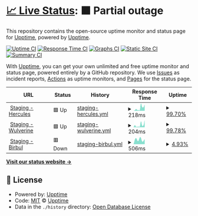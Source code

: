 # [📈 Live Status](https://stg-status.urbanladder.com): <!--live status--> **🟧 Partial outage**

This repository contains the open-source uptime monitor and status page for [Upptime](https://upptime.js.org), powered by [Upptime](https://github.com/upptime/upptime).

[![Uptime CI](https://github.com/SVMadhavaReddy/upptime/workflows/Uptime%20CI/badge.svg)](https://github.com/SVMadhavaReddy/upptime/actions?query=workflow%3A%22Uptime+CI%22)
[![Response Time CI](https://github.com/SVMadhavaReddy/upptime/workflows/Response%20Time%20CI/badge.svg)](https://github.com/SVMadhavaReddy/upptime/actions?query=workflow%3A%22Response+Time+CI%22)
[![Graphs CI](https://github.com/SVMadhavaReddy/upptime/workflows/Graphs%20CI/badge.svg)](https://github.com/SVMadhavaReddy/upptime/actions?query=workflow%3A%22Graphs+CI%22)
[![Static Site CI](https://github.com/SVMadhavaReddy/upptime/workflows/Static%20Site%20CI/badge.svg)](https://github.com/SVMadhavaReddy/upptime/actions?query=workflow%3A%22Static+Site+CI%22)
[![Summary CI](https://github.com/SVMadhavaReddy/upptime/workflows/Summary%20CI/badge.svg)](https://github.com/SVMadhavaReddy/upptime/actions?query=workflow%3A%22Summary+CI%22)

With [Upptime](https://upptime.js.org), you can get your own unlimited and free uptime monitor and status page, powered entirely by a GitHub repository. We use [Issues](https://github.com/upptime/upptime/issues) as incident reports, [Actions](https://github.com/SVMadhavaReddy/upptime/actions) as uptime monitors, and [Pages](https://stg-status.urbanladder.com) for the status page.

<!--start: status pages-->
<!-- This summary is generated by Upptime (https://github.com/upptime/upptime) -->
<!-- Do not edit this manually, your changes will be overwritten -->
<!-- prettier-ignore -->
| URL | Status | History | Response Time | Uptime |
| --- | ------ | ------- | ------------- | ------ |
| <img alt="" src="https://icons.duckduckgo.com/ip3/stg1-hercules.urbanladder.com.ico" height="13"> [Staging - Hercules](https://stg1-hercules.urbanladder.com/api/health_check_lite) | 🟩 Up | [staging-hercules.yml](https://github.com/SVMadhavaReddy/upptime/commits/HEAD/history/staging-hercules.yml) | <details><summary><img alt="Response time graph" src="./graphs/staging-hercules/response-time-week.png" height="20"> 218ms</summary><br><a href="https://stg-status.urbanladder.com/history/staging-hercules"><img alt="Response time 218" src="https://img.shields.io/endpoint?url=https%3A%2F%2Fraw.githubusercontent.com%2FSVMadhavaReddy%2Fupptime%2FHEAD%2Fapi%2Fstaging-hercules%2Fresponse-time.json"></a><br><a href="https://stg-status.urbanladder.com/history/staging-hercules"><img alt="24-hour response time 496" src="https://img.shields.io/endpoint?url=https%3A%2F%2Fraw.githubusercontent.com%2FSVMadhavaReddy%2Fupptime%2FHEAD%2Fapi%2Fstaging-hercules%2Fresponse-time-day.json"></a><br><a href="https://stg-status.urbanladder.com/history/staging-hercules"><img alt="7-day response time 218" src="https://img.shields.io/endpoint?url=https%3A%2F%2Fraw.githubusercontent.com%2FSVMadhavaReddy%2Fupptime%2FHEAD%2Fapi%2Fstaging-hercules%2Fresponse-time-week.json"></a><br><a href="https://stg-status.urbanladder.com/history/staging-hercules"><img alt="30-day response time 218" src="https://img.shields.io/endpoint?url=https%3A%2F%2Fraw.githubusercontent.com%2FSVMadhavaReddy%2Fupptime%2FHEAD%2Fapi%2Fstaging-hercules%2Fresponse-time-month.json"></a><br><a href="https://stg-status.urbanladder.com/history/staging-hercules"><img alt="1-year response time 218" src="https://img.shields.io/endpoint?url=https%3A%2F%2Fraw.githubusercontent.com%2FSVMadhavaReddy%2Fupptime%2FHEAD%2Fapi%2Fstaging-hercules%2Fresponse-time-year.json"></a></details> | <details><summary><a href="https://stg-status.urbanladder.com/history/staging-hercules">99.70%</a></summary><a href="https://stg-status.urbanladder.com/history/staging-hercules"><img alt="All-time uptime 99.70%" src="https://img.shields.io/endpoint?url=https%3A%2F%2Fraw.githubusercontent.com%2FSVMadhavaReddy%2Fupptime%2FHEAD%2Fapi%2Fstaging-hercules%2Fuptime.json"></a><br><a href="https://stg-status.urbanladder.com/history/staging-hercules"><img alt="24-hour uptime 100.00%" src="https://img.shields.io/endpoint?url=https%3A%2F%2Fraw.githubusercontent.com%2FSVMadhavaReddy%2Fupptime%2FHEAD%2Fapi%2Fstaging-hercules%2Fuptime-day.json"></a><br><a href="https://stg-status.urbanladder.com/history/staging-hercules"><img alt="7-day uptime 99.70%" src="https://img.shields.io/endpoint?url=https%3A%2F%2Fraw.githubusercontent.com%2FSVMadhavaReddy%2Fupptime%2FHEAD%2Fapi%2Fstaging-hercules%2Fuptime-week.json"></a><br><a href="https://stg-status.urbanladder.com/history/staging-hercules"><img alt="30-day uptime 99.70%" src="https://img.shields.io/endpoint?url=https%3A%2F%2Fraw.githubusercontent.com%2FSVMadhavaReddy%2Fupptime%2FHEAD%2Fapi%2Fstaging-hercules%2Fuptime-month.json"></a><br><a href="https://stg-status.urbanladder.com/history/staging-hercules"><img alt="1-year uptime 99.70%" src="https://img.shields.io/endpoint?url=https%3A%2F%2Fraw.githubusercontent.com%2FSVMadhavaReddy%2Fupptime%2FHEAD%2Fapi%2Fstaging-hercules%2Fuptime-year.json"></a></details>
| <img alt="" src="https://icons.duckduckgo.com/ip3/stg1-wulverine.urbanladder.com.ico" height="13"> [Staging - Wulverine](https://stg1-wulverine.urbanladder.com/admin/login) | 🟩 Up | [staging-wulverine.yml](https://github.com/SVMadhavaReddy/upptime/commits/HEAD/history/staging-wulverine.yml) | <details><summary><img alt="Response time graph" src="./graphs/staging-wulverine/response-time-week.png" height="20"> 204ms</summary><br><a href="https://stg-status.urbanladder.com/history/staging-wulverine"><img alt="Response time 204" src="https://img.shields.io/endpoint?url=https%3A%2F%2Fraw.githubusercontent.com%2FSVMadhavaReddy%2Fupptime%2FHEAD%2Fapi%2Fstaging-wulverine%2Fresponse-time.json"></a><br><a href="https://stg-status.urbanladder.com/history/staging-wulverine"><img alt="24-hour response time 395" src="https://img.shields.io/endpoint?url=https%3A%2F%2Fraw.githubusercontent.com%2FSVMadhavaReddy%2Fupptime%2FHEAD%2Fapi%2Fstaging-wulverine%2Fresponse-time-day.json"></a><br><a href="https://stg-status.urbanladder.com/history/staging-wulverine"><img alt="7-day response time 204" src="https://img.shields.io/endpoint?url=https%3A%2F%2Fraw.githubusercontent.com%2FSVMadhavaReddy%2Fupptime%2FHEAD%2Fapi%2Fstaging-wulverine%2Fresponse-time-week.json"></a><br><a href="https://stg-status.urbanladder.com/history/staging-wulverine"><img alt="30-day response time 204" src="https://img.shields.io/endpoint?url=https%3A%2F%2Fraw.githubusercontent.com%2FSVMadhavaReddy%2Fupptime%2FHEAD%2Fapi%2Fstaging-wulverine%2Fresponse-time-month.json"></a><br><a href="https://stg-status.urbanladder.com/history/staging-wulverine"><img alt="1-year response time 204" src="https://img.shields.io/endpoint?url=https%3A%2F%2Fraw.githubusercontent.com%2FSVMadhavaReddy%2Fupptime%2FHEAD%2Fapi%2Fstaging-wulverine%2Fresponse-time-year.json"></a></details> | <details><summary><a href="https://stg-status.urbanladder.com/history/staging-wulverine">99.78%</a></summary><a href="https://stg-status.urbanladder.com/history/staging-wulverine"><img alt="All-time uptime 99.78%" src="https://img.shields.io/endpoint?url=https%3A%2F%2Fraw.githubusercontent.com%2FSVMadhavaReddy%2Fupptime%2FHEAD%2Fapi%2Fstaging-wulverine%2Fuptime.json"></a><br><a href="https://stg-status.urbanladder.com/history/staging-wulverine"><img alt="24-hour uptime 99.18%" src="https://img.shields.io/endpoint?url=https%3A%2F%2Fraw.githubusercontent.com%2FSVMadhavaReddy%2Fupptime%2FHEAD%2Fapi%2Fstaging-wulverine%2Fuptime-day.json"></a><br><a href="https://stg-status.urbanladder.com/history/staging-wulverine"><img alt="7-day uptime 99.78%" src="https://img.shields.io/endpoint?url=https%3A%2F%2Fraw.githubusercontent.com%2FSVMadhavaReddy%2Fupptime%2FHEAD%2Fapi%2Fstaging-wulverine%2Fuptime-week.json"></a><br><a href="https://stg-status.urbanladder.com/history/staging-wulverine"><img alt="30-day uptime 99.78%" src="https://img.shields.io/endpoint?url=https%3A%2F%2Fraw.githubusercontent.com%2FSVMadhavaReddy%2Fupptime%2FHEAD%2Fapi%2Fstaging-wulverine%2Fuptime-month.json"></a><br><a href="https://stg-status.urbanladder.com/history/staging-wulverine"><img alt="1-year uptime 99.78%" src="https://img.shields.io/endpoint?url=https%3A%2F%2Fraw.githubusercontent.com%2FSVMadhavaReddy%2Fupptime%2FHEAD%2Fapi%2Fstaging-wulverine%2Fuptime-year.json"></a></details>
| <img alt="" src="https://icons.duckduckgo.com/ip3/stg-birbul.urbanladder.com.ico" height="13"> [Staging - Birbul](https://stg-birbul.urbanladder.com) | 🟥 Down | [staging-birbul.yml](https://github.com/SVMadhavaReddy/upptime/commits/HEAD/history/staging-birbul.yml) | <details><summary><img alt="Response time graph" src="./graphs/staging-birbul/response-time-week.png" height="20"> 506ms</summary><br><a href="https://stg-status.urbanladder.com/history/staging-birbul"><img alt="Response time 506" src="https://img.shields.io/endpoint?url=https%3A%2F%2Fraw.githubusercontent.com%2FSVMadhavaReddy%2Fupptime%2FHEAD%2Fapi%2Fstaging-birbul%2Fresponse-time.json"></a><br><a href="https://stg-status.urbanladder.com/history/staging-birbul"><img alt="24-hour response time 0" src="https://img.shields.io/endpoint?url=https%3A%2F%2Fraw.githubusercontent.com%2FSVMadhavaReddy%2Fupptime%2FHEAD%2Fapi%2Fstaging-birbul%2Fresponse-time-day.json"></a><br><a href="https://stg-status.urbanladder.com/history/staging-birbul"><img alt="7-day response time 506" src="https://img.shields.io/endpoint?url=https%3A%2F%2Fraw.githubusercontent.com%2FSVMadhavaReddy%2Fupptime%2FHEAD%2Fapi%2Fstaging-birbul%2Fresponse-time-week.json"></a><br><a href="https://stg-status.urbanladder.com/history/staging-birbul"><img alt="30-day response time 506" src="https://img.shields.io/endpoint?url=https%3A%2F%2Fraw.githubusercontent.com%2FSVMadhavaReddy%2Fupptime%2FHEAD%2Fapi%2Fstaging-birbul%2Fresponse-time-month.json"></a><br><a href="https://stg-status.urbanladder.com/history/staging-birbul"><img alt="1-year response time 506" src="https://img.shields.io/endpoint?url=https%3A%2F%2Fraw.githubusercontent.com%2FSVMadhavaReddy%2Fupptime%2FHEAD%2Fapi%2Fstaging-birbul%2Fresponse-time-year.json"></a></details> | <details><summary><a href="https://stg-status.urbanladder.com/history/staging-birbul">4.93%</a></summary><a href="https://stg-status.urbanladder.com/history/staging-birbul"><img alt="All-time uptime 4.93%" src="https://img.shields.io/endpoint?url=https%3A%2F%2Fraw.githubusercontent.com%2FSVMadhavaReddy%2Fupptime%2FHEAD%2Fapi%2Fstaging-birbul%2Fuptime.json"></a><br><a href="https://stg-status.urbanladder.com/history/staging-birbul"><img alt="24-hour uptime 0.00%" src="https://img.shields.io/endpoint?url=https%3A%2F%2Fraw.githubusercontent.com%2FSVMadhavaReddy%2Fupptime%2FHEAD%2Fapi%2Fstaging-birbul%2Fuptime-day.json"></a><br><a href="https://stg-status.urbanladder.com/history/staging-birbul"><img alt="7-day uptime 4.93%" src="https://img.shields.io/endpoint?url=https%3A%2F%2Fraw.githubusercontent.com%2FSVMadhavaReddy%2Fupptime%2FHEAD%2Fapi%2Fstaging-birbul%2Fuptime-week.json"></a><br><a href="https://stg-status.urbanladder.com/history/staging-birbul"><img alt="30-day uptime 4.93%" src="https://img.shields.io/endpoint?url=https%3A%2F%2Fraw.githubusercontent.com%2FSVMadhavaReddy%2Fupptime%2FHEAD%2Fapi%2Fstaging-birbul%2Fuptime-month.json"></a><br><a href="https://stg-status.urbanladder.com/history/staging-birbul"><img alt="1-year uptime 4.93%" src="https://img.shields.io/endpoint?url=https%3A%2F%2Fraw.githubusercontent.com%2FSVMadhavaReddy%2Fupptime%2FHEAD%2Fapi%2Fstaging-birbul%2Fuptime-year.json"></a></details>

<!--end: status pages-->

[**Visit our status website →**](https://stg-status.urbanladder.com)

## 📄 License

- Powered by: [Upptime](https://github.com/upptime/upptime)
- Code: [MIT](./LICENSE) © [Upptime](https://upptime.js.org)
- Data in the `./history` directory: [Open Database License](https://opendatacommons.org/licenses/odbl/1-0/)
